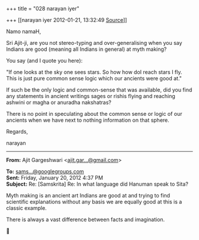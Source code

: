 +++
title = "028 narayan iyer"

+++
[[narayan iyer	2012-01-21, 13:32:49 [Source](https://groups.google.com/g/samskrita/c/KUNziKm9fDQ)]]



Namo namaH,

  

Sri Ajit-ji, are you not stereo-typing and over-generalising when you say Indians are good (meaning all Indians in general) at myth making?

  

You say (and I quote you here):

  

"If one looks at the sky one sees stars. So how how doI reach stars I fly. This is just pure common sense logic which our ancients were good at."  

  

If such be the only logic and common-sense that was available, did you find any statements in ancient writings sages or rishis flying and
reaching ashwini or magha or anuradha nakshatras? 

  

There is no point in speculating about the common sense or logic of our ancients when we have next to nothing information on that sphere.

  

Regards,

  

narayan

  

------------------------------------------------------------------------

**From:** Ajit Gargeshwari \<[ajit.gar...@gmail.com]()\>

  
**To:** [sams...@googlegroups.com]()  
**Sent:** Friday, January 20, 2012 4:37 PM  
**Subject:** Re: \[Samskrita\] Re: In what language did Hanuman speak to Sita?  

  

Myth making is an ancient art Indians are good at and trying to find scientific explanations without any basis we are equally good at this is a classic example.  
  
There is always a vast difference between facts and imagination.

  



